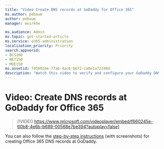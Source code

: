 ```yaml
---
title: "Video Create DNS records at GoDaddy for Office 365"
ms.author: pebaum
author: pebaum
manager: mnirkhe

ms.audience: Admin
ms.topic: get-started-article
ms.service: o365-administration
localization_priority: Priority
search.appverid:
- BCS160
- MET150
- MOE150
ms.assetid: 7d56924e-77ab-4ac6-b6f2-ca0e1a72249d
description: "Watch this video to verify and configure your GoDaddy DNS records for Office 365 services."
---
```


# Video: Create DNS records at GoDaddy for Office 365
> [!VIDEO https://www.microsoft.com/videoplayer/embed/f660245e-60b8-4e6b-b689-00568e7be394?autoplay=false]
  
You can also follow the [step-by-step instructions](create-dns-records-at-godaddy.md) (with screenshots) for creating Office 365 DNS records at GoDaddy. 
  

